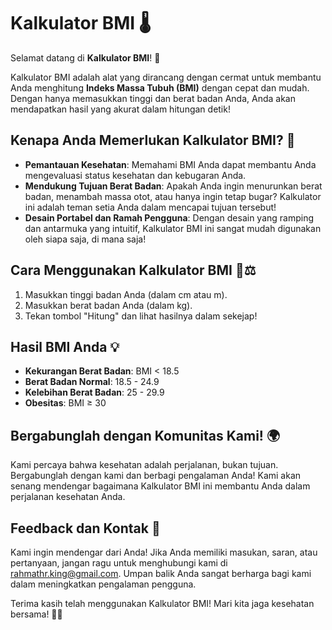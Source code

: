 # Kalkulator BMI 🌡️

Selamat datang di **Kalkulator BMI**! 🎉

Kalkulator BMI adalah alat yang dirancang dengan cermat untuk membantu Anda menghitung **Indeks Massa Tubuh (BMI)** dengan cepat dan mudah. Dengan hanya memasukkan tinggi dan berat badan Anda, Anda akan mendapatkan hasil yang akurat dalam hitungan detik!

## Kenapa Anda Memerlukan Kalkulator BMI? 🤔

- **Pemantauan Kesehatan**: Memahami BMI Anda dapat membantu Anda mengevaluasi status kesehatan dan kebugaran Anda.
- **Mendukung Tujuan Berat Badan**: Apakah Anda ingin menurunkan berat badan, menambah massa otot, atau hanya ingin tetap bugar? Kalkulator ini adalah teman setia Anda dalam mencapai tujuan tersebut!
- **Desain Portabel dan Ramah Pengguna**: Dengan desain yang ramping dan antarmuka yang intuitif, Kalkulator BMI ini sangat mudah digunakan oleh siapa saja, di mana saja!

## Cara Menggunakan Kalkulator BMI 📏⚖️

1. Masukkan tinggi badan Anda (dalam cm atau m).
2. Masukkan berat badan Anda (dalam kg).
3. Tekan tombol "Hitung" dan lihat hasilnya dalam sekejap!

## Hasil BMI Anda 💡

- **Kekurangan Berat Badan**: BMI < 18.5
- **Berat Badan Normal**: 18.5 - 24.9
- **Kelebihan Berat Badan**: 25 - 29.9
- **Obesitas**: BMI ≥ 30

## Bergabunglah dengan Komunitas Kami! 🌍

Kami percaya bahwa kesehatan adalah perjalanan, bukan tujuan. Bergabunglah dengan kami dan berbagi pengalaman Anda! Kami akan senang mendengar bagaimana Kalkulator BMI ini membantu Anda dalam perjalanan kesehatan Anda.

## Feedback dan Kontak 💌

Kami ingin mendengar dari Anda! Jika Anda memiliki masukan, saran, atau pertanyaan, jangan ragu untuk menghubungi kami di [rahmathr.king@gmail.com](mailto:rahmathr.king@gmail.com). Umpan balik Anda sangat berharga bagi kami dalam meningkatkan pengalaman pengguna.

Terima kasih telah menggunakan Kalkulator BMI! Mari kita jaga kesehatan bersama! 💪✨